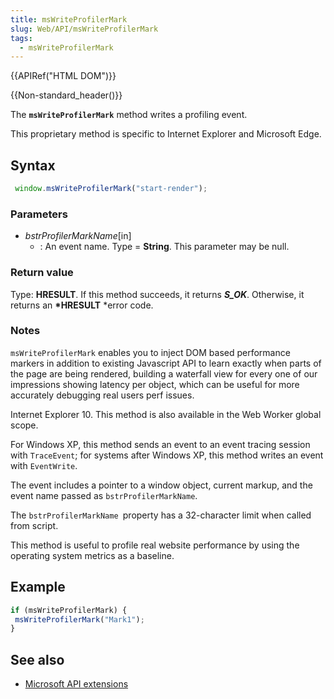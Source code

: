 ```yaml
---
title: msWriteProfilerMark
slug: Web/API/msWriteProfilerMark
tags:
  - msWriteProfilerMark
---
```

{{APIRef("HTML DOM")}}

{{Non-standard_header()}}

The **`msWriteProfilerMark`** method writes a profiling event.

This proprietary method is specific to Internet Explorer and Microsoft Edge.

## Syntax

```js
 window.msWriteProfilerMark("start-render");
```

### Parameters

- _bstrProfilerMarkName_\[in]
  - : An event name. Type = **String**. This parameter may be null.

### Return value

Type: **HRESULT**. If this method succeeds, it returns **_S_OK_**. Otherwise, it returns an **\*HRESULT** \*error code.

### Notes

`msWriteProfilerMark` enables you to inject DOM based performance markers in addition to existing Javascript API to learn exactly when parts of the page are being rendered, building a waterfall view for every one of our impressions showing latency per object, which can be useful for more accurately debugging real users perf issues.

Internet Explorer 10. This method is also available in the Web Worker global scope.

For Windows XP, this method sends an event to an event tracing session with `TraceEvent`; for systems after Windows XP, this method writes an event with `EventWrite`.

The event includes a pointer to a window object, current markup, and the event name passed as `bstrProfilerMarkName`.

The `bstrProfilerMarkName `property has a 32-character limit when called from script.

This method is useful to profile real website performance by using the operating system metrics as a baseline.

## Example

```js
if (msWriteProfilerMark) {
 msWriteProfilerMark("Mark1");
}
```

## See also

- [Microsoft API extensions](/en-US/docs/Web/API/Microsoft_Extensions)
